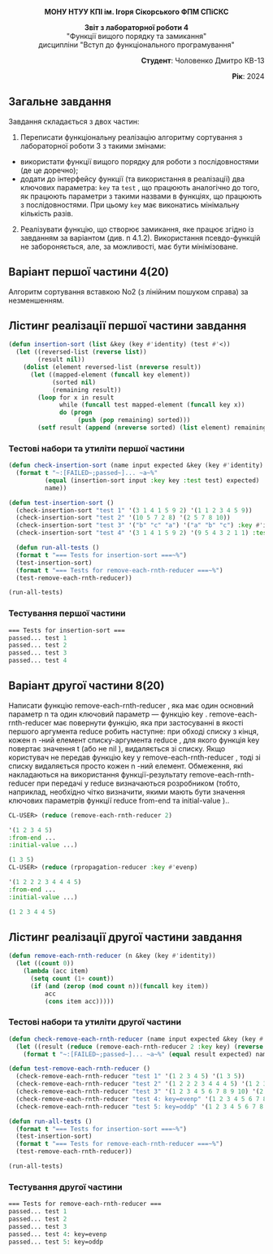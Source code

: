 <p align="center"><b>МОНУ НТУУ КПІ ім. Ігоря Сікорського ФПМ СПіСКС</b></p>
<p align="center">
<b>Звіт з лабораторної роботи 4</b><br/>
"Функції вищого порядку та замикання"<br/>
дисципліни "Вступ до функціонального програмування"
</p>
<p align="right"><b>Студент</b>: Чоловенко Дмитро КВ-13</p>
<p align="right"><b>Рік</b>: 2024</p>

## Загальне завдання
Завдання складається з двох частин:
1. Переписати функціональну реалізацію алгоритму сортування з лабораторної роботи 3 з такими змінами: 
* використати функції вищого порядку для роботи з послідовностями (де це доречно);
* додати до інтерфейсу функції (та використання в реалізації) два ключових параметра: ```key``` та ```test``` , що працюють аналогічно до того, як працюють параметри з такими назвами в функціях, що працюють з послідовностями. При цьому ```key``` має виконатись мінімальну кількість разів.
2. Реалізувати функцію, що створює замикання, яке працює згідно із завданням за варіантом (див. п 4.1.2). Використання псевдо-функцій не забороняється, але, за можливості, має бути мінімізоване.

## Варіант першої частини 4(20)
Алгоритм сортування вставкою No2 (з лінійним пошуком справа) за незменшенням.
## Лістинг реалізації першої частини завдання
```lisp
(defun insertion-sort (list &key (key #'identity) (test #'<))
  (let ((reversed-list (reverse list))
        (result nil))
    (dolist (element reversed-list (nreverse result)) 
      (let ((mapped-element (funcall key element))
            (sorted nil)
            (remaining result))
        (loop for x in result
              while (funcall test mapped-element (funcall key x))
              do (progn
                   (push (pop remaining) sorted)))
        (setf result (append (nreverse sorted) (list element) remaining))))))
```
### Тестові набори та утиліти першої частини
```lisp
(defun check-insertion-sort (name input expected &key (key #'identity) (test #'<))
  (format t "~:[FAILED~;passed~]... ~a~%"
          (equal (insertion-sort input :key key :test test) expected)
          name))

(defun test-insertion-sort ()
  (check-insertion-sort "test 1" '(3 1 4 1 5 9 2) '(1 1 2 3 4 5 9))
  (check-insertion-sort "test 2" '(10 5 7 2 8) '(2 5 7 8 10))
  (check-insertion-sort "test 3" '("b" "c" "a") '("a" "b" "c") :key #'identity :test #'string<)
  (check-insertion-sort "test 4" '(3 1 4 1 5 9 2) '(9 5 4 3 2 1 1) :test #'>))

  (defun run-all-tests ()
  (format t "=== Tests for insertion-sort ===~%")
  (test-insertion-sort)
  (format t "=== Tests for remove-each-rnth-reducer ===~%")
  (test-remove-each-rnth-reducer))

(run-all-tests)
```
### Тестування першої частини
```lisp
=== Tests for insertion-sort ===
passed... test 1
passed... test 2
passed... test 3
passed... test 4
```
## Варіант другої частини 8(20)
Написати функцію remove-each-rnth-reducer , яка має один основний параметр n та
один ключовий параметр — функцію key . remove-each-rnth-reducer має повернути
функцію, яка при застосуванні в якості першого аргумента reduce робить наступне: при
обході списку з кінця, кожен n -ний елемент списку-аргумента reduce , для якого
функція key повертає значення t (або не nil ), видаляється зі списку. Якщо
користувач не передав функцію key у remove-each-rnth-reducer , тоді зі списку
видаляється просто кожен n -ний елемент. Обмеження, які накладаються на
використання функції-результату remove-each-rnth-reducer при передачі у reduce
визначаються розробником (тобто, наприклад, необхідно чітко визначити, якими мають
бути значення ключових параметрів функції reduce from-end та initial-value )..

```lisp
CL-USER> (reduce (remove-each-rnth-reducer 2)

'(1 2 3 4 5)
:from-end ...
:initial-value ...)

(1 3 5)
CL-USER> (reduce (rpropagation-reducer :key #'evenp)

'(1 2 2 2 3 4 4 4 5)
:from-end ...
:initial-value ...)

(1 2 3 4 4 5)
```
## Лістинг реалізації другої частини завдання
```lisp
(defun remove-each-rnth-reducer (n &key (key #'identity))
  (let ((count 0)) 
    (lambda (acc item)
      (setq count (1+ count)) 
      (if (and (zerop (mod count n))(funcall key item))     
          acc                       
          (cons item acc)))))  
```
### Тестові набори та утиліти другої частини
```lisp
(defun check-remove-each-rnth-reducer (name input expected &key (key #'identity))
  (let ((result (reduce (remove-each-rnth-reducer 2 :key key) (reverse input) :initial-value '()))) 
    (format t "~:[FAILED~;passed~]... ~a~%" (equal result expected) name)))

(defun test-remove-each-rnth-reducer ()
  (check-remove-each-rnth-reducer "test 1" '(1 2 3 4 5) '(1 3 5)) 
  (check-remove-each-rnth-reducer "test 2" '(1 2 2 2 3 4 4 4 5) '(1 2 3 4 5)) 
  (check-remove-each-rnth-reducer "test 3" '(1 2 3 4 5 6 7 8 9 10) '(2 4 6 8 10)) 
  (check-remove-each-rnth-reducer "test 4: key=evenp" '(1 2 3 4 5 6 7 8 9 10 11) '(1 3 5 7 9 11) :key #'evenp) 
  (check-remove-each-rnth-reducer "test 5: key=oddp" '(1 2 3 4 5 6 7 8 9 10) '(2 4 6 8 10) :key #'oddp)) 

(defun run-all-tests ()
  (format t "=== Tests for insertion-sort ===~%")
  (test-insertion-sort)
  (format t "=== Tests for remove-each-rnth-reducer ===~%")
  (test-remove-each-rnth-reducer))

(run-all-tests)

```
### Тестування другої частини
```lisp
=== Tests for remove-each-rnth-reducer ===
passed... test 1
passed... test 2
passed... test 3
passed... test 4: key=evenp
passed... test 5: key=oddp
```
